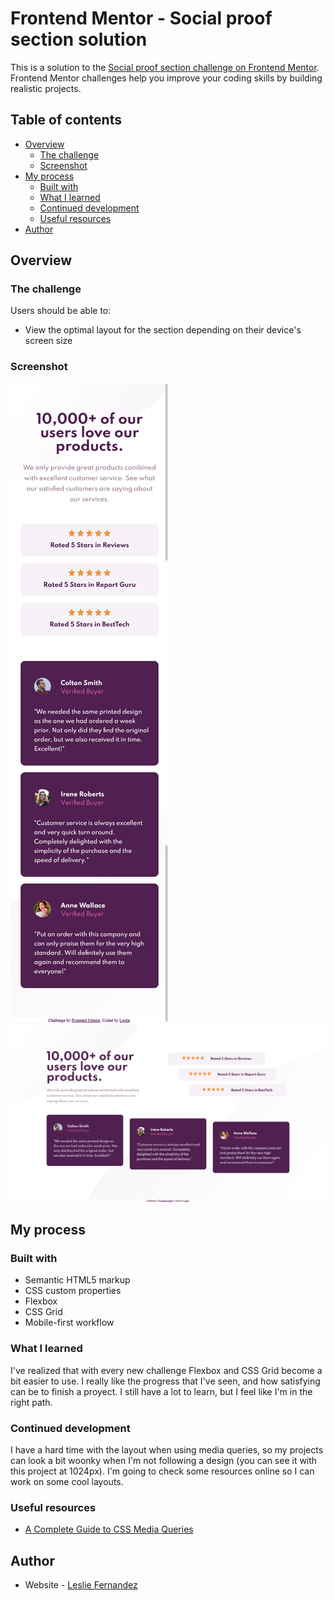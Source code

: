 # Frontend Mentor - Social proof section solution

This is a solution to the [Social proof section challenge on Frontend Mentor](https://www.frontendmentor.io/challenges/social-proof-section-6e0qTv_bA). Frontend Mentor challenges help you improve your coding skills by building realistic projects. 

## Table of contents

- [Overview](#overview)
  - [The challenge](#the-challenge)
  - [Screenshot](#screenshot)
- [My process](#my-process)
  - [Built with](#built-with)
  - [What I learned](#what-i-learned)
  - [Continued development](#continued-development)
  - [Useful resources](#useful-resources)
- [Author](#author)

## Overview

### The challenge

Users should be able to:

- View the optimal layout for the section depending on their device's screen size

### Screenshot

![](./design/mobile-solution.png)
![](./design/desktop-solution.png)

## My process

### Built with

- Semantic HTML5 markup
- CSS custom properties
- Flexbox
- CSS Grid
- Mobile-first workflow

### What I learned

I've realized that with every new challenge Flexbox and CSS Grid become a bit easier to use. I really like the progress that I've seen, and how satisfying can be to finish a proyect. I still have a lot to learn, but I feel like I'm in the right path.

### Continued development

I have a hard time with the layout when using media queries, so my projects can look a bit woonky when I'm not following a design (you can see it with this project at 1024px). I'm going to check some resources online so I can work on some cool layouts.

### Useful resources

- [A Complete Guide to CSS Media Queries ](https://css-tricks.com/a-complete-guide-to-css-media-queries/) 

## Author

- Website - [Leslie Fernandez](https://github.com/leslief10)
